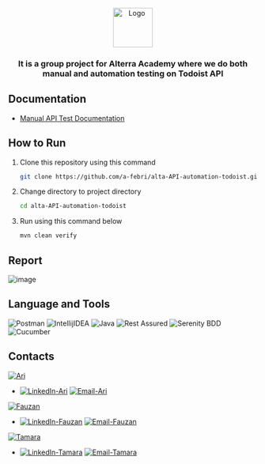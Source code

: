 <br />
<div align="center">
  <a href="https://github.com/a-febri/alta-API-automation-todoist">
    <img src="https://avatars0.githubusercontent.com/u/19369327?s=400&v=4" alt="Logo" width="80" height="80">
  </a>

<h3 align="center">It is a group project for Alterra Academy where we do both manual and automation testing on Todoist API</h3>
</div>

## Documentation
- [Manual API Test Documentation](https://docs.google.com/spreadsheets/d/1feZGBP5wlSUoAzcINKQbhBgUZ7wfR3m9rvazIJ3eS6I/edit#gid=448683960)

## How to Run
1. Clone this repository using this command
   ```sh
   git clone https://github.com/a-febri/alta-API-automation-todoist.git
   ```
2. Change directory to project directory
   ```sh
   cd alta-API-automation-todoist
   ```
3. Run using this command below
   ```sh
   mvn clean verify
   ```
 
 ## Report
 ![image](https://user-images.githubusercontent.com/109534135/204091268-1207ccd8-ba28-4fe1-931e-2cead6fd3a30.png)
 
 ## Language and Tools
![Postman](https://img.shields.io/badge/Postman-FF6C37?style=for-the-badge&logo=postman&logoColor=white)
![IntellijIDEA](https://img.shields.io/badge/IntelliJIDEA-000000.svg?style=for-the-badge&logo=intellij-idea&logoColor=white)
![Java](https://img.shields.io/badge/java-%23ED8B00.svg?style=for-the-badge&logo=java&logoColor=white)
![Rest Assured](https://img.shields.io/badge/-rest%20assured-000000?style=for-the-badge&logoColor=black)
![Serenity BDD](https://img.shields.io/badge/-serenit%20ybdd-16a67a?style=for-the-badge&logoColor=black)
![Cucumber](https://img.shields.io/badge/-cucumber-4bc47b?style=for-the-badge&logoColor=black)

## Contacts
[![Ari][Ari]][ari-url]
- [![LinkedIn-Ari][linkedin-shield]][linkedin-url-1] [![Email-Ari][email-shield]][email-1]

[![Fauzan][Fauzan]][fauzan-url]
- [![LinkedIn-Fauzan][linkedin-shield]][linkedin-url-2] [![Email-Fauzan][email-shield]][email-2]

[![Tamara][Tamara]][tamara-url]
- [![LinkedIn-Tamara][linkedin-shield]][linkedin-url-3] [![Email-Tamara][email-shield]][email-3]

<!-- MARKDOWN LINKS & IMAGES -->
<!-- https://www.markdownguide.org/basic-syntax/#reference-style-links -->
[linkedin-shield]: https://img.shields.io/badge/-LinkedIn-black.svg?style=for-the-badge&logo=linkedin&colorB=555
[linkedin-url-1]: https://linkedin.com/in/a-febri
[linkedin-url-2]: https://www.linkedin.com/in/muhammad-yusril-fauzan-ab132b1b4/
[linkedin-url-3]: https://www.linkedin.com/in/tamaraamalia20
[Ari]: https://img.shields.io/badge/-Ari%20Febri%20Anto-black.svg?style=for-the-badge&logo=Ari%20Febri%20Anto&colorB=555
[Fauzan]: https://img.shields.io/badge/-M%20Yusril%20Fauzan-black.svg?style=for-the-badge&logo=M%20Yusril%20Fauzan&colorB=555
[Tamara]: https://img.shields.io/badge/-Tamara%20Rizki%20Amalia-black.svg?style=for-the-badge&logo=Tamara%20Rizki%20Amalia&colorB=555
[ari-url]: https://github.com/a-febri
[tamara-url]: https://github.com/amalliarizkii
[fauzan-url]: https://github.com/yusril77
[email-shield]: https://img.shields.io/badge/gmail-DD0031?style=for-the-badge&logo=gmail&logoColor=white
[email-1]: arifebri12@gmail.com
[email-2]: yusrilfauzan77@gmail.com
[email-3]: tamararizkiaaa@gmail.com
